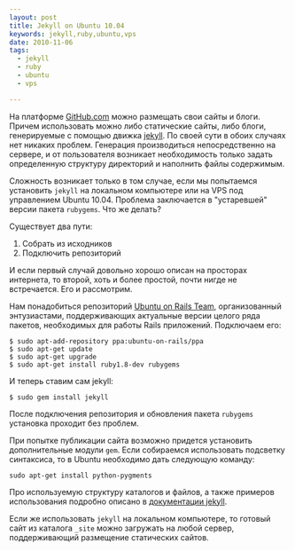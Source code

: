 ```yaml
--- 
layout: post
title: Jekyll on Ubuntu 10.04
keywords: jekyll,ruby,ubuntu,vps
date: 2010-11-06
tags:
  - jekyll
  - ruby
  - ubuntu
  - vps

---
```

На платформе <a href="http://pages.github.com" rel="nofollow">GitHub.com</a> можно размещать свои сайты и блоги. Причем использовать можно либо статические сайты, либо блоги, генерируемые с помощью движка <a href="https://github.com/mojombo/jekyll" rel="nofollow">jekyll</a>. По своей сути в обоих случаях нет никаких проблем. Генерация производиться непосредственно на сервере, и от пользователя возникает необходимость только задать определенную структуру директорий и наполнить файлы содержимым.

Сложность возникает только в том случае, если мы попытаемся установить <code>jekyll</code> на локальном компьютере или на VPS под управлением Ubuntu 10.04. Проблема заключается в "устаревшей" версии пакета <code>rubygems</code>. Что же делать?

Существует два пути:
<ol>
	<li>Собрать из исходников</li>
	<li>Подключить репозиторий</li>
</ol>
И если первый случай довольно хорошо описан на просторах интернета, то второй, хоть и более простой, почти нигде не встречается. Его и рассмотрим.

Нам понадобиться репозиторий <a href="https://edge.launchpad.net/~ubuntu-on-rails/+archive/ppa" rel="nofollow">Ubuntu on Rails Team</a>, организованный энтузиастами, поддерживающих актуальные версии целого ряда пакетов, необходимых для работы Rails приложений. Подключаем его:

    $ sudo apt-add-repository ppa:ubuntu-on-rails/ppa
    $ sudo apt-get update
    $ sudo apt-get upgrade
    $ sudo apt-get install ruby1.8-dev rubygems

И теперь ставим сам jekyll:

    $ sudo gem install jekyll

После подключения репозитория и обновления пакета <code>rubygems</code> установка проходит без проблем. 

При попытке публикации сайта возможно придется установить дополнительные модули <code>gem</code>. Если собираемся использовать подсветку синтаксиса, то в Ubuntu необходимо дать следующую команду:

    sudo apt-get install python-pygments

Про используемую структуру каталогов и файлов, а также примеров использования подробно описано в <a href="https://github.com/mojombo/jekyll/wiki" rel="nofollow">документации jekyll</a>.

Если же использовать <code>jekyll</code> на локальном компьютере, то готовый сайт из каталога <code>_site</code> можно загружать на любой сервер, поддерживающий размещение статических сайтов.
